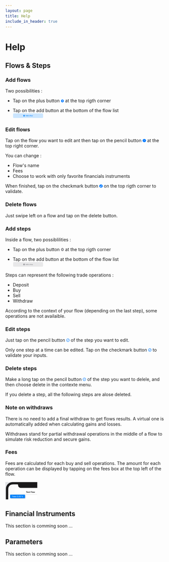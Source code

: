 ```yaml
---
layout: page
title: Help
include_in_header: true
---
```


# Help

## Flows & Steps

### Add flows
Two possibilities :
- Tap on the plus button <img src="/assets/plusF.png" width="2%"> at the top rigth corner<br>

- Tap on the add button at the bottom of the flow list<br><img src="/assets/addFlow.png" width="20%">

### Edit flows
Tap on the flow you want to edit ant then tap on the pencil button <img src="/assets/editFlow.png" width="2%"> at the top right corner.

You can change :
- Flow's name
- Fees 
- Choose to work with only favorite financials instruments

When finished, tap on the checkmark button <img src="/assets/checkFlow.png" width="2%"> on the top rigth corner to validate.

### Delete flows
Just swipe left on a flow and tap on the delete button.

### Add steps
Inside a flow, two possiblilities :
- Tap on the plus button <img src="/assets/plusStep.png" width="2%"> at the top rigth corner<br>

- Tap on the add button at the bottom of the flow list<br><img src="/assets/addStep.png" width="20%">

Steps can represent the following trade operations : 
- Deposit
- Buy
- Sell
- Withdraw

According to the context of your flow (depending on the last step), some operations are not availaible.

### Edit steps
Just tap on the pencil button <img src="/assets/editStep.png" width="2%"> of the step you want to edit.

Only one step at a time can be edited. Tap on the checkmark button <img src="/assets/checkStep.png" width="2%"> to validate your inputs.

### Delete steps
Make a long tap on the pencil button <img src="/assets/editStep.png" width="2%"> of the step you want to delele, and then choose delete in the contexte menu.

If you delete a step, all the following steps are alose deleted.

### Note on withdraws
There is no need to add a final withdraw to get flows results. A virtual one is automatically added when calculating gains and losses.

Withdraws stand for partial withdrawal operations in the middle of a flow to simulate risk reduction and secure gains.

### Fees

Fees are calculated for each buy and sell operations. The amount for each operation can be displayed by tapping on the fees box at the top left of the flow.<br>
<br>
<img src="/assets/fees.png" width="20%">

## Financial Instruments

This section is comming soon ...

## Parameters

This section is comming soon ...
